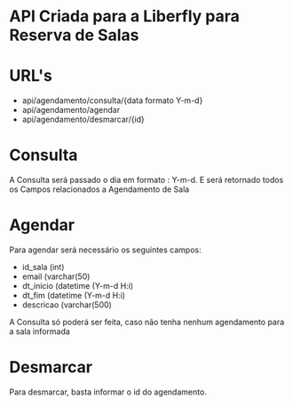 
# API Criada para a Liberfly para Reserva de Salas

# URL's 
- api/agendamento/consulta/{data formato Y-m-d}
- api/agendamento/agendar
- api/agendamento/desmarcar/{id}


# Consulta
A Consulta será passado o dia em formato : Y-m-d. E será retornado todos os Campos relacionados a Agendamento de Sala

# Agendar
Para agendar será necessário os seguintes campos:
  - id_sala (int)
  - email (varchar(50)
  - dt_inicio (datetime (Y-m-d H:i)
  - dt_fim (datetime (Y-m-d H:i)
  - descricao (varchar(500)
  
  A Consulta só poderá ser feita, caso não tenha nenhum agendamento para a sala informada
  
 # Desmarcar
 Para desmarcar, basta informar o id do agendamento.
